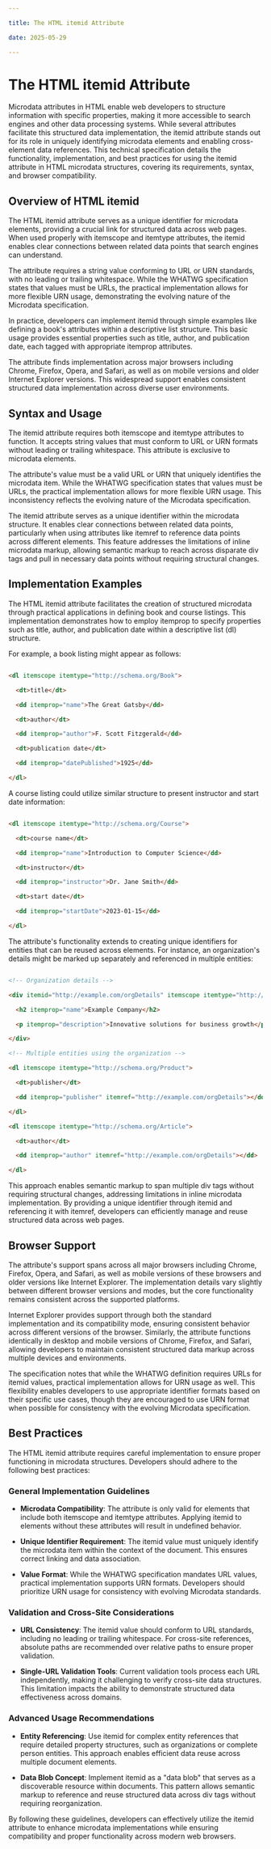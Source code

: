 ```yaml
---

title: The HTML itemid Attribute

date: 2025-05-29

---
```



# The HTML itemid Attribute

Microdata attributes in HTML enable web developers to structure information with specific properties, making it more accessible to search engines and other data processing systems. While several attributes facilitate this structured data implementation, the itemid attribute stands out for its role in uniquely identifying microdata elements and enabling cross-element data references. This technical specification details the functionality, implementation, and best practices for using the itemid attribute in HTML microdata structures, covering its requirements, syntax, and browser compatibility.


## Overview of HTML itemid

The HTML itemid attribute serves as a unique identifier for microdata elements, providing a crucial link for structured data across web pages. When used properly with itemscope and itemtype attributes, the itemid enables clear connections between related data points that search engines can understand.

The attribute requires a string value conforming to URL or URN standards, with no leading or trailing whitespace. While the WHATWG specification states that values must be URLs, the practical implementation allows for more flexible URN usage, demonstrating the evolving nature of the Microdata specification.

In practice, developers can implement itemid through simple examples like defining a book's attributes within a descriptive list structure. This basic usage provides essential properties such as title, author, and publication date, each tagged with appropriate itemprop attributes.

The attribute finds implementation across major browsers including Chrome, Firefox, Opera, and Safari, as well as on mobile versions and older Internet Explorer versions. This widespread support enables consistent structured data implementation across diverse user environments.


## Syntax and Usage

The itemid attribute requires both itemscope and itemtype attributes to function. It accepts string values that must conform to URL or URN formats without leading or trailing whitespace. This attribute is exclusive to microdata elements.

The attribute's value must be a valid URL or URN that uniquely identifies the microdata item. While the WHATWG specification states that values must be URLs, the practical implementation allows for more flexible URN usage. This inconsistency reflects the evolving nature of the Microdata specification.

The itemid attribute serves as a unique identifier within the microdata structure. It enables clear connections between related data points, particularly when using attributes like itemref to reference data points across different elements. This feature addresses the limitations of inline microdata markup, allowing semantic markup to reach across disparate div tags and pull in necessary data points without requiring structural changes.


## Implementation Examples

The HTML itemid attribute facilitates the creation of structured microdata through practical applications in defining book and course listings. This implementation demonstrates how to employ itemprop to specify properties such as title, author, and publication date within a descriptive list (dl) structure.

For example, a book listing might appear as follows:

```html

<dl itemscope itemtype="http://schema.org/Book">

  <dt>title</dt>

  <dd itemprop="name">The Great Gatsby</dd>

  <dt>author</dt>

  <dd itemprop="author">F. Scott Fitzgerald</dd>

  <dt>publication date</dt>

  <dd itemprop="datePublished">1925</dd>

</dl>

```

A course listing could utilize similar structure to present instructor and start date information:

```html

<dl itemscope itemtype="http://schema.org/Course">

  <dt>course name</dt>

  <dd itemprop="name">Introduction to Computer Science</dd>

  <dt>instructor</dt>

  <dd itemprop="instructor">Dr. Jane Smith</dd>

  <dt>start date</dt>

  <dd itemprop="startDate">2023-01-15</dd>

</dl>

```

The attribute's functionality extends to creating unique identifiers for entities that can be reused across elements. For instance, an organization's details might be marked up separately and referenced in multiple entities:

```html

<!-- Organization details -->

<div itemid="http://example.com/orgDetails" itemscope itemtype="http://schema.org/Organization">

  <h2 itemprop="name">Example Company</h2>

  <p itemprop="description">Innovative solutions for business growth</p>

</div>

<!-- Multiple entities using the organization -->

<dl itemscope itemtype="http://schema.org/Product">

  <dt>publisher</dt>

  <dd itemprop="publisher" itemref="http://example.com/orgDetails"></dd>

</dl>

<dl itemscope itemtype="http://schema.org/Article">

  <dt>author</dt>

  <dd itemprop="author" itemref="http://example.com/orgDetails"></dd>

</dl>

```

This approach enables semantic markup to span multiple div tags without requiring structural changes, addressing limitations in inline microdata implementation. By providing a unique identifier through itemid and referencing it with itemref, developers can efficiently manage and reuse structured data across web pages.


## Browser Support

The attribute's support spans across all major browsers including Chrome, Firefox, Opera, and Safari, as well as mobile versions of these browsers and older versions like Internet Explorer. The implementation details vary slightly between different browser versions and modes, but the core functionality remains consistent across the supported platforms.

Internet Explorer provides support through both the standard implementation and its compatibility mode, ensuring consistent behavior across different versions of the browser. Similarly, the attribute functions identically in desktop and mobile versions of Chrome, Firefox, and Safari, allowing developers to maintain consistent structured data markup across multiple devices and environments.

The specification notes that while the WHATWG definition requires URLs for itemid values, practical implementation allows for URN usage as well. This flexibility enables developers to use appropriate identifier formats based on their specific use cases, though they are encouraged to use URN format when possible for consistency with the evolving Microdata specification.


## Best Practices

The HTML itemid attribute requires careful implementation to ensure proper functioning in microdata structures. Developers should adhere to the following best practices:


### General Implementation Guidelines

- **Microdata Compatibility**: The attribute is only valid for elements that include both itemscope and itemtype attributes. Applying itemid to elements without these attributes will result in undefined behavior.

- **Unique Identifier Requirement**: The itemid value must uniquely identify the microdata item within the context of the document. This ensures correct linking and data association.

- **Value Format**: While the WHATWG specification mandates URL values, practical implementation supports URN formats. Developers should prioritize URN usage for consistency with evolving Microdata standards.


### Validation and Cross-Site Considerations

- **URL Consistency**: The itemid value should conform to URL standards, including no leading or trailing whitespace. For cross-site references, absolute paths are recommended over relative paths to ensure proper validation.

- **Single-URL Validation Tools**: Current validation tools process each URL independently, making it challenging to verify cross-site data structures. This limitation impacts the ability to demonstrate structured data effectiveness across domains.


### Advanced Usage Recommendations

- **Entity Referencing**: Use itemid for complex entity references that require detailed property structures, such as organizations or complete person entities. This approach enables efficient data reuse across multiple document elements.

- **Data Blob Concept**: Implement itemid as a "data blob" that serves as a discoverable resource within documents. This pattern allows semantic markup to reference and reuse structured data across div tags without requiring reorganization.

By following these guidelines, developers can effectively utilize the itemid attribute to enhance microdata implementations while ensuring compatibility and proper functionality across modern web browsers.

